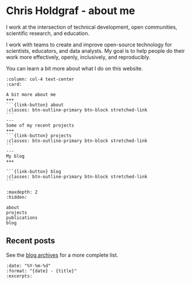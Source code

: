 # Chris Holdgraf - about me

I work at the intersection of technical development, open communities, scientific research, and education.

I work with teams to create and improve open-source technology for scientists, educators, and data analysts. My goal is to help people do their work more effectively, openly, inclusively, and reproducibly.

You can learn a bit more about what I do on this website.

````{panels}
:column: col-4 text-center
:card:

A bit more about me
+++
```{link-button} about
:classes: btn-outline-primary btn-block stretched-link
```
---
Some of my recent projects
+++
```{link-button} projects
:classes: btn-outline-primary btn-block stretched-link
```
---
My blog
+++

```{link-button} blog
:classes: btn-outline-primary btn-block stretched-link
```
````

```{toctree}
:maxdepth: 2
:hidden:

about
projects
publications
blog
```

## Recent posts

See the [blog archives](blog) for a more complete list.

```{postlist}
:date: "%Y-%m-%d"
:format: "{date} - {title}"
:excerpts:
```

